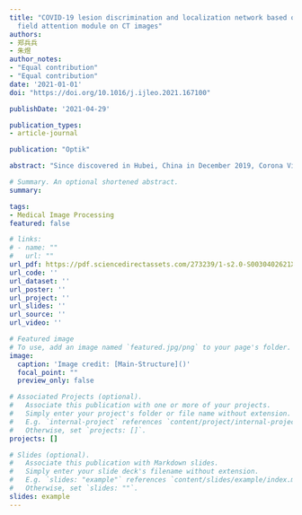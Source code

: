 ```yaml
---
title: "COVID-19 lesion discrimination and localization network based on multi-receptive
  field attention module on CT images"
authors:
- 郑兵兵
- 朱煜
author_notes:
- "Equal contribution"
- "Equal contribution"
date: '2021-01-01'
doi: "https://doi.org/10.1016/j.ijleo.2021.167100"

publishDate: '2021-04-29'

publication_types:
- article-journal

publication: "Optik"

abstract: "Since discovered in Hubei, China in December 2019, Corona Virus Disease 2019 named COVID-19 has lasted more than one year, and the number of new confirmed cases and confirmed deaths is still at a high level. COVID-19 is an infectious disease caused by SARS-CoV-2. Although RT-PCR is considered the gold standard for detection of COVID-19, CT plays an important role in the diagnosis and evaluation of the therapeutic effect of COVID-19. Diagnosis and localization of COVID-19 on CT images using deep learning can provide quantitative auxiliary information for doctors. This article proposes a novel network with multi-receptive field attention module to diagnose COVID-19 on CT images. This attention module includes three parts, a pyramid convolution module (PCM), a multi-receptive field spatial attention block (SAB), and a multi-receptive field channel attention block (CAB). The PCM can improve the diagnostic ability of the network for lesions of different sizes and shapes. The role of SAB and CAB is to focus the features extracted from the network on the lesion area to improve the ability of COVID-19 discrimination and localization. We verify the effectiveness of the proposed method on two datasets. The accuracy rate of 97.12%, specificity of 96.89%, and sensitivity of 97.21% are achieved by the proposed network on DTDB dataset provided by the Beijing Ditan Hospital Capital Medical University. Compared with other state-of-the-art attention modules, the proposed method achieves better result. As for the public COVID-19 SARS-CoV-2 dataset, 95.16% for accuracy, 95.6% for F1-score and 99.01% for AUC are obtained. The proposed network can effectively assist doctors in the diagnosis of COVID-19 CT images."

# Summary. An optional shortened abstract.
summary: 

tags:
- Medical Image Processing 
featured: false

# links:
# - name: ""
#   url: ""
url_pdf: https://pdf.sciencedirectassets.com/273239/1-s2.0-S0030402621X00149/1-s2.0-S0030402621007762/main.pdf?X-Amz-Security-Token=IQoJb3JpZ2luX2VjEGIaCXVzLWVhc3QtMSJHMEUCIFeAVDi2RVuxJ4KawciXc%2FDhN6JS1SDUMIhMmk14DhHhAiEAgdW8PuvWbI%2Fb5fuRLX3ToRBMHEMa7u5kYf%2FChUd8RtAqvAUIuv%2F%2F%2F%2F%2F%2F%2F%2F%2F%2FARAFGgwwNTkwMDM1NDY4NjUiDGXpSBn2BqLMCU4aICqQBeEW6CtpcMdNxZF%2BA%2FewVK8r%2F0WaKmMwaaVC5I%2FZhBxll%2BpcUQVY0wfPbNJd6Y1zv%2F8b0US49qBDg6kcWbVbPK1eA5TkSAcVDGtL4Jxwch7dnelR1pdNHXgYpY2yqPn69HC98wPKioh4LU6tdLAWybv5NuyIvmUREQRn26Fmsa64G0SIZsOz08hYBk5zPGWfn3gxr%2FmZqrMtTdE5rbVo%2FF8YopXN%2BHRj95%2B30adr8XUmRL5Y1UGw8aIjm52meVH0sQxO1vZHBn%2BoMhLtTZG%2Bv8ADW7Ty9wt40GKfycXOT%2BxjClFyaztBQs0TTdpxDH8AKfwMv5eB4HiBcc3fFeE5TugPXQGS%2BUFyjzZ51sRkzsULUmnudcum7DZwWiyw0QRpQo5O7x1lSi%2Bhj0Oum8tQh58PpdP7ZxItdfFFi2%2BJ8YqPkIrZjBj9FDJevD9AOoyllZiz0gfZbO4Ik07Qq99ksKxvNbN2EjUnerv7mAIfiMfSaQ5JajjYys0WdlYcyjfGMuP3Dc4dhgli%2BqDYKJIcHTKPMJMDjjtMnM2Sz4pqivI66V601MBb0fowoYzCjNclanJp0m4yqiyJgqZJDic7dFWRINXadekb8ENs5kyHHQfD3TXLMwnnJH1jfBzMtdReh1%2BVDe6AhHXW8YnSG3KVgZkI9VmWBWLFfjeUlLXanmNtJ4rr%2Bq6uqr9lD1Xp7meGnKcTh%2BYRcMUDgyXnPwEf5aWhf21nbj8HcNMqgAVUr9MSIcIL4QrE4yk8cycqYymu0333MMpv4IwqcDA42ssH4%2BIVncooIKnUHHVQVa%2FigEGv5CZCWtd%2BLYQbdAqpG642TTuw%2B9uiCSVkaJ51CriTSKufoxuZYl13BuCZQpi%2FMv%2FUMIrblqsGOrEBxQ6ItrbSGQypRTKNcGICXbudeaJBXI5kMH72auqOaPVYWFGkxLhA6S9FNxO0S81F4O40hSnQsfqsRbHf7D8Qgw89m%2BLIZyE5yhVOen5oXHSbvHTb2zkKW%2BgMF3EYwAm5Z6Mg13JCAcxablYEHcmazjFqYCy%2FZsKK4XKXRk2IQ8o%2BObJWMdU%2Fe6DS47C40tT9pUmFt0zIj3%2FogKW0KISPDAT4bGB8820HzhQjFIKiwrHp&X-Amz-Algorithm=AWS4-HMAC-SHA256&X-Amz-Date=20231128T102034Z&X-Amz-SignedHeaders=host&X-Amz-Expires=300&X-Amz-Credential=ASIAQ3PHCVTYZG3ZCYF3%2F20231128%2Fus-east-1%2Fs3%2Faws4_request&X-Amz-Signature=10f5ba5ee270abe75907d6b0d8daca1f9c822aad0fc2e73dae6bbe0cfc31ee3b&hash=72f72815f6f020a5220395d094e317df8ed8005eb4dd7a755dcec000092283ec&host=68042c943591013ac2b2430a89b270f6af2c76d8dfd086a07176afe7c76c2c61&pii=S0030402621007762&tid=spdf-a7baf4e0-b224-40b1-a532-bc577806beb5&sid=9b12ec6f7832114b1a4b56878b35eeb97d9bgxrqa&type=client&tsoh=d3d3LnNjaWVuY2VkaXJlY3QuY29t&ua=10155d5d005304545106&rr=82d1e10dbe2e17de&cc=us
url_code: ''
url_dataset: ''
url_poster: ''
url_project: ''
url_slides: ''
url_source: ''
url_video: ''

# Featured image
# To use, add an image named `featured.jpg/png` to your page's folder. 
image:
  caption: 'Image credit: [Main-Structure]()'
  focal_point: ""
  preview_only: false

# Associated Projects (optional).
#   Associate this publication with one or more of your projects.
#   Simply enter your project's folder or file name without extension.
#   E.g. `internal-project` references `content/project/internal-project/index.md`.
#   Otherwise, set `projects: []`.
projects: []

# Slides (optional).
#   Associate this publication with Markdown slides.
#   Simply enter your slide deck's filename without extension.
#   E.g. `slides: "example"` references `content/slides/example/index.md`.
#   Otherwise, set `slides: ""`.
slides: example
---
```


